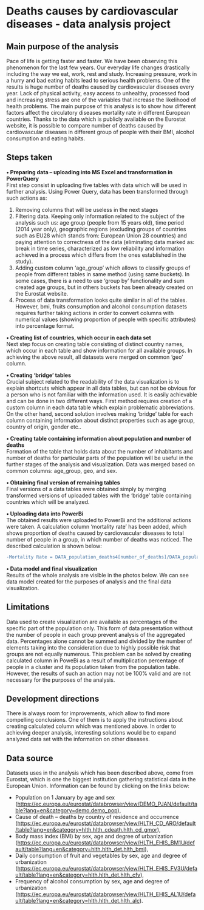 # Deaths causes by cardiovascular diseases  - data analysis project

## Main purpose of the analysis
Pace of life is getting faster and faster. We have been observing this phenomenon for the last few years. Our everyday life changes drastically including the way we eat, work, rest and study. Increasing pressure, work in a hurry and bad eating habits lead to serious health problems. One of the results is huge number of deaths caused by cardiovascular diseases every year. Lack of physical activity, easy access to unhealthy, processed food and increasing stress are one of the variables that increase the likelihood of health problems. The main purpose of this analysis is to show how different factors affect the circulatory diseases mortality rate in different European countries. Thanks to the data which is publicly available on the Eurostat website, it is possible to compare number of deaths caused by cardiovascular diseases in different group of people with their BMI, alcohol consumption and eating habits.

## Steps taken
**•	Preparing data – uploading into MS Excel and transformation in PowerQuery**  
First step consist in uploading five tables with data which will be used in further analysis.
Using Power Query, data has been transformed through such actions as:
1. Removing columns that will be useless in the next stages
2. Filtering data. Keeping only information related to the subject of the analysis such us: age group (people from 15 years old), time period (2014 year only), geographic regions (excluding groups of countries such as EU28 which stands from: European Union 28 countries) and paying attention to correctness of the data (eliminating data marked as: break in time series, characterized as low reliability and information achieved in a process which differs from the ones established in the study).
3. Adding custom column ‘age_group’ which allows to classify groups of people from different tables in same method (using same buckets). In some cases, there is a need to use ‘group by’ functionality and sum created age groups, but in others buckets has been already created on the Eurostat website.
4. Process of data transformation looks quite similar in all of the tables. However, bmi, fruits consumption and alcohol consumption datasets requires further taking actions in order to convert columns with numerical values (showing proportion of people with specific attributes) into percentage format.

**•	Creating list of countries, which occur in each data set**  
Next step focus on creating table consisting of distinct country names, which occur in each table and show information for all available groups. In achieving the above result, all datasets were merged on common ‘geo’ column.

**•	Creating ‘bridge’ tables**  
Crucial subject related to the readability of the data visualization is to explain shortcuts which appear in all data tables, but can not be obvious for a person who is not familiar with the information used. It is easily achievable and can be done in two different ways. First method requires creation of a custom column in each data table which explain problematic abbreviations. On the other hand, second solution involves making ‘bridge’ table for each column containing information about distinct properties such as age group, country of origin, gender etc..

**•	Creating table containing information about population and number of deaths**  
Formation of the table that holds data about the number of inhabitants and number of deaths for particular parts of the population will be useful in the further stages of the analysis and visualization. Data was merged based on common columns: age_group, geo, and sex.

**•	Obtaining final version of remaining tables**  
Final versions of a data tables were obtained simply by merging transformed versions of uploaded tables with the ‘bridge’ table containing countries which will be analyzed.

**•	Uploading data into PowerBi**  
The obtained results were uploaded to PowerBi and the additional actions were taken. A calculation column ‘mortality rate’ has been added, which shows proportion of deaths caused by cardiovascular diseases to total number of people in a group, in which number of deaths was noticed. The described calculation is shown below:  
  ```diff
-Mortality Rate = DATA_population_deaths4[number_of_deaths]/DATA_population_deaths4[inhabitants]
```

**•	Data model and final visualization**  
Results of the whole analysis are visible in the photos below. We can see data model created for the purposes of analysis and the final data visualization.

## Limitations
Data used to create visualization are available as percentages of the specific part of the population only. This form of data presentation without the number of people in each group prevent analysis of the aggregated data. Percentages alone cannot be summed and divided by the number of elements taking into the consideration due to highly possible risk that groups are not equally numerous.
This problem can be solved by creating calculated column in PoweBi as a result of multiplication percentage of people in a cluster and its population taken from the population table. However, the results of such an action may not be 100% valid and are not necessary for the purposes of the analysis.

## Development directions
There is always room for improvements, which allow to find more compelling conclusions. One of them is to apply the instructions about creating calculated column which was mentioned above. In order to achieving deeper analysis, interesting solutions would be to expand analyzed data set with the information on other diseases.

## Data source
Datasets uses in the analysis which has been described above, come from Eurostat, which is one the biggest institution gathering statistical data in the European Union. Information can be found by clicking on the links below:
- Population on 1 January by age and sex (https://ec.europa.eu/eurostat/databrowser/view/DEMO_PJAN/default/table?lang=en&category=demo.demo_pop),
- Cause of death – deaths by country of residence and occurrence (https://ec.europa.eu/eurostat/databrowser/view/HLTH_CD_ARO/default/table?lang=en&category=hlth.hlth_cdeath.hlth_cd_gmor),
- Body mass index (BMI) by sex, age and degree of urbanization (https://ec.europa.eu/eurostat/databrowser/view/HLTH_EHIS_BM1U/default/table?lang=en&category=hlth.hlth_det.hlth_bmi),
- Daily consumption of fruit and vegetables by sex, age and degree of urbanization (https://ec.europa.eu/eurostat/databrowser/view/HLTH_EHIS_FV3U/default/table?lang=en&category=hlth.hlth_det.hlth_cfv),
- Frequency of alcohol consumption by sex, age and degree of urbanization (https://ec.europa.eu/eurostat/databrowser/view/HLTH_EHIS_AL1U/default/table?lang=en&category=hlth.hlth_det.hlth_alc).
